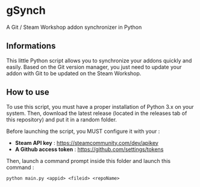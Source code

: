 # gSynch
A Git / Steam Workshop addon synchronizer in Python

## Informations

This little Python script allows you to synchronize your addons quickly and easily. Based on the Git version manager, you just need to update your addon with Git to be updated on the Steam Workshop.

## How to use
To use this script, you must have a proper installation of Python 3.x on your system. Then, download the latest release (located in the releases tab of this repository) and put it in a random folder.

Before launching the script, you MUST configure it with your :
- **Steam API key** : https://steamcommunity.com/dev/apikey
- **A Github access token** : https://github.com/settings/tokens

Then, launch a command prompt inside this folder and launch this command : 
```sys
python main.py <appid> <fileid> <repoName>
```
